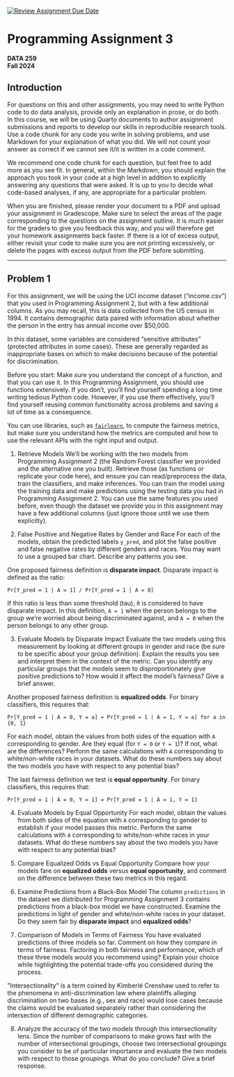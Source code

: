 [![Review Assignment Due Date](https://classroom.github.com/assets/deadline-readme-button-22041afd0340ce965d47ae6ef1cefeee28c7c493a6346c4f15d667ab976d596c.svg)](https://classroom.github.com/a/JOFojSQO)
# Programming Assignment 3
**DATA 259**  
**Fall 2024**

## Introduction
For questions on this and other assignments, you may need to write Python code to do data analysis, provide only an explanation in prose, or do both. In this course, we will be using Quarto documents to author assignment submissions and reports to develop our skills in reproducible research tools. Use a code chunk for any code you write in solving problems, and use Markdown for your explanation of what you did. We will not count your answer as correct if we cannot see it/it is written in a code comment.

We recommend one code chunk for each question, but feel free to add more as you see fit. In general, within the Markdown, you should explain the approach you took in your code at a high level in addition to explicitly answering any questions that were asked. It is up to you to decide what code-based analyses, if any, are appropriate for a particular problem.

When you are finished, please render your document to a PDF and upload your assignment in Gradescope. Make sure to select the areas of the page corresponding to the questions on the assignment outline. It is much easier for the graders to give you feedback this way, and you will therefore get your homework assignments back faster. If there is a lot of excess output, either revisit your code to make sure you are not printing excessively, or delete the pages with excess output from the PDF before submitting.

---

## Problem 1
For this assignment, we will be using the UCI income dataset (“income.csv”) that you used in Programming Assignment 2, but with a few additional columns. As you may recall, this is data collected from the US census in 1994. It contains demographic data paired with information about whether the person in the entry has annual income over $50,000.

In this dataset, some variables are considered “sensitive attributes” (protected attributes in some cases). These are generally regarded as inappropriate bases on which to make decisions because of the potential for discrimination.

Before you start: Make sure you understand the concept of a function, and that you can use it. In this Programming Assignment, you should use functions extensively. If you don’t, you’ll find yourself spending a long time writing tedious Python code. However, if you use them effectively, you’ll find yourself reusing common functionality across problems and saving a lot of time as a consequence.

You can use libraries, such as [`fairlearn`](https://fairlearn.org/), to compute the fairness metrics, but make sure you understand how the metrics are computed and how to use the relevant APIs with the right input and output.

1. Retrieve Models
We’ll be working with the two models from Programming Assignment 2 (the Random Forest classifier we provided and the alternative one you built). Retrieve those (as functions or replicate your code here), and ensure you can read/preprocess the data, train the classifiers, and make inferences. You can train the model using the training data and make predictions using the testing data you had in Programming Assignment 2. You can use the same features you used before, even though the dataset we provide you in this assignment may have a few additional columns (just ignore those until we use them explicitly).

2. False Positive and Negative Rates by Gender and Race
For each of the models, obtain the predicted labels `y_pred`, and plot the false positive and false negative rates by different genders and races. You may want to use a grouped bar chart. Describe any patterns you see.

One proposed fairness definition is **disparate impact**. Disparate impact is defined as the ratio:

```
Pr[Y_pred = 1 | A = 1] / Pr[Y_pred = 1 | A = 0]
```

If this ratio is less than some threshold (tau), it is considered to have disparate impact. In this definition, `A = 1` when the person belongs to the group we’re worried about being discriminated against, and `A = 0` when the person belongs to any other group.

3. Evaluate Models by Disparate Impact
Evaluate the two models using this measurement by looking at different groups in gender and race (be sure to be specific about your group definition). Explain the results you see and interpret them in the context of the metric. Can you identify any particular groups that the models seem to disproportionately give positive predictions to? How would it affect the model’s fairness? Give a brief answer.

Another proposed fairness definition is **equalized odds**. For binary classifiers, this requires that:

```
Pr[Y_pred = 1 | A = 0, Y = a] = Pr[Y_pred = 1 | A = 1, Y = a] for a in {0, 1}
```

For each model, obtain the values from both sides of the equation with `A` corresponding to gender. Are they equal (for `Y = 0` or `Y = 1`)? If not, what are the differences? Perform the same calculations with `A` corresponding to white/non-white races in your datasets. What do these numbers say about the two models you have with respect to any potential bias?

The last fairness definition we test is **equal opportunity**. For binary classifiers, this requires that:

```
Pr[Y_pred = 1 | A = 0, Y = 1] = Pr[Y_pred = 1 | A = 1, Y = 1]
```

4. Evaluate Models by Equal Opportunity
For each model, obtain the values from both sides of the equation with `A` corresponding to gender to establish if your model passes this metric. Perform the same calculations with `A` corresponding to white/non-white races in your datasets. What do these numbers say about the two models you have with respect to any potential bias?

5. Compare Equalized Odds vs Equal Opportunity
Compare how your models fare on **equalized odds** versus **equal opportunity**, and comment on the difference between these two metrics in this regard.

6. Examine Predictions from a Black-Box Model
The column `predictions` in the dataset we distributed for Programming Assignment 3 contains predictions from a black-box model we have constructed. Examine the predictions in light of gender and white/non-white races in your dataset. Do they seem fair by **disparate impact** and **equalized odds**?

7. Comparison of Models in Terms of Fairness
You have evaluated predictions of three models so far. Comment on how they compare in terms of fairness. Factoring in both fairness and performance, which of these three models would you recommend using? Explain your choice while highlighting the potential trade-offs you considered during the process.

"Intersectionality" is a term coined by Kimberlé Crenshaw used to refer to the phenomena in anti-discrimination law where plaintiffs alleging discrimination on two bases (e.g., sex and race) would lose cases because the claims would be evaluated separately rather than considering the intersection of different demographic categories.

8. Analyze the accuracy of the two models through this intersectionality lens. Since the number of comparisons to make grows fast with the number of intersectional groupings, choose two intersectional groupings you consider to be of particular importance and evaluate the two models with respect to those groupings. What do you conclude? Give a brief response.